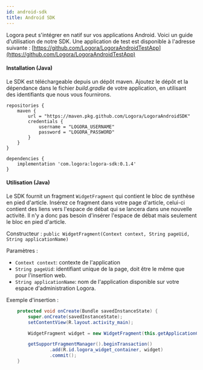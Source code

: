 ```yaml
---
id: android-sdk
title: Android SDK
---
```


Logora peut s'intégrer en natif sur vos applications Android. Voici un guide d'utilisation de notre SDK.
Une application de test est disponible à l'adresse suivante : [https://github.com/Logora/LogoraAndroidTestApp](https://github.com/Logora/LogoraAndroidTestApp)

#### Installation (Java)

Le SDK est téléchargeable depuis un dépôt maven. Ajoutez le dépôt et la dépendance dans le fichier *build.gradle* de votre application,
en utilisant des identifiants que nous vous fournirons.
```
repositories {
    maven {
        url = "https://maven.pkg.github.com/Logora/LogoraAndroidSDK"
        credentials {
            username = "LOGORA_USERNAME"
            password = "LOGORA_PASSWORD"
        }
    }
}

dependencies {
    implementation 'com.logora:logora-sdk:0.1.4'
}
```

#### Utilisation (Java)

Le SDK fournit un fragment `WidgetFragment` qui contient le bloc de synthèse en pied d'article. Insérez ce fragment dans votre page d'article, celui-ci
contient des liens vers l'espace de débat qui se lancera dans une nouvelle activité. Il n'y a donc pas besoin d'insérer l'espace de débat mais seulement le bloc
en pied d'article.

Constructeur :
`public WidgetFragment(Context context, String pageUid, String applicationName)`

Paramètres :
- `Context context`: contexte de l'application
- `String pageUid`: identifiant unique de la page, doit être le même que pour l'insertion web.
- `String applicationName`: nom de l'application disponible sur votre espace d'administration Logora.

Exemple d'insertion :

```java
    protected void onCreate(Bundle savedInstanceState) {
        super.onCreate(savedInstanceState);
        setContentView(R.layout.activity_main);

        WidgetFragment widget = new WidgetFragment(this.getApplicationContext(), "mon-article", "logora-demo");

        getSupportFragmentManager().beginTransaction()
                .add(R.id.logora_widget_container, widget)
                .commit();
    }
```
